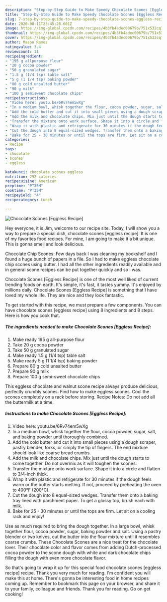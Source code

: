 ```yaml
---
description: "Step-by-Step Guide to Make Speedy Chocolate Scones [Eggless Recipe]"
title: "Step-by-Step Guide to Make Speedy Chocolate Scones [Eggless Recipe]"
slug: 7-step-by-step-guide-to-make-speedy-chocolate-scones-eggless-recipe
date: 2020-08-11T23:45:28.601Z
image: https://img-global.cpcdn.com/recipes/4b3fb4adec00679b/751x532cq70/chocolate-scones-eggless-recipe-recipe-main-photo.jpg
thumbnail: https://img-global.cpcdn.com/recipes/4b3fb4adec00679b/751x532cq70/chocolate-scones-eggless-recipe-recipe-main-photo.jpg
cover: https://img-global.cpcdn.com/recipes/4b3fb4adec00679b/751x532cq70/chocolate-scones-eggless-recipe-recipe-main-photo.jpg
author: Mason Ramos
ratingvalue: 3.4
reviewcount: 11
recipeingredient:
- "195 g allpurpose flour"
- "20 g cocoa powder"
- "50 g granulated sugar"
- "1.5 g (1/4 tsp) table salt"
- "5 g (1 1/4 tsp) baking powder"
- "80 g cold unsalted butter"
- "90 g milk"
- "100 g semisweet chocolate chips"
recipeinstructions:
- "Video here: youtu.be/6Rv74em5wXg"
- "In a medium bowl, whisk together the flour, cocoa powder, sugar, salt, and baking powder until thoroughly combined."
- "Add the cold butter and cut it into small pieces using a dough scraper, pastry blender, forks, or simply the tip of fingers. The end mixture should look like coarse bread crumbs."
- "Add the milk and chocolate chips. Mix just until the dough starts to come together. Do not overmix as it will toughen the scones."
- "Transfer the mixture onto work surface. Shape it into a circle and flatten to 3/4-inch thick."
- "Wrap it with plastic and refrigerate for 30 minutes if the dough feels warm or the butter starts melting. If not, proceed by preheating the oven to 400°F (200°C)."
- "Cut the dough into 8 equal-sized wedges. Transfer them onto a baking tray lined with parchment paper. To get a glossy top, brush each with milk."
- "Bake for 25 - 30 minutes or until the tops are firm. Let sit on a cooling rack and enjoy!"
categories:
- Recipe
tags:
- chocolate
- scones
- eggless

katakunci: chocolate scones eggless 
nutrition: 292 calories
recipecuisine: American
preptime: "PT35M"
cooktime: "PT35M"
recipeyield: "4"
recipecategory: Lunch

---
```



![Chocolate Scones [Eggless Recipe]](https://img-global.cpcdn.com/recipes/4b3fb4adec00679b/751x532cq70/chocolate-scones-eggless-recipe-recipe-main-photo.jpg)

Hey everyone, it is Jim, welcome to our recipe site. Today, I will show you a way to prepare a special dish, chocolate scones [eggless recipe]. It is one of my favorites food recipes. For mine, I am going to make it a bit unique. This is gonna smell and look delicious.

Chocolate Chip Scones: Few days back I was cleaning my bookshelf and I found a huge bunch of papers in a file. So I had to make eggless chocolate chip scones using butter. I had all the other ingredients readily available and in general scone recipes can be put together quickly and so I was.

Chocolate Scones [Eggless Recipe] is one of the most well liked of current trending foods on earth. It's simple, it's fast, it tastes yummy. It's enjoyed by millions daily. Chocolate Scones [Eggless Recipe] is something that I have loved my whole life. They are nice and they look fantastic.


To get started with this recipe, we must prepare a few components. You can have chocolate scones [eggless recipe] using 8 ingredients and 8 steps. Here is how you cook that.

<!--inarticleads1-->

##### The ingredients needed to make Chocolate Scones [Eggless Recipe]:

1. Make ready 195 g all-purpose flour
1. Take 20 g cocoa powder
1. Take 50 g granulated sugar
1. Make ready 1.5 g (1/4 tsp) table salt
1. Make ready 5 g (1 1/4 tsp) baking powder
1. Prepare 80 g cold unsalted butter
1. Prepare 90 g milk
1. Prepare 100 g semi-sweet chocolate chips


This eggless chocolate and walnut scone recipe always produce delicious, perfectly crumbly scones. Find how to make eggless scones. Cool the scones completely on a rack before storing. Recipe Notes: Do not add all the buttermilk at a time. 

<!--inarticleads2-->

##### Instructions to make Chocolate Scones [Eggless Recipe]:

1. Video here: youtu.be/6Rv74em5wXg
1. In a medium bowl, whisk together the flour, cocoa powder, sugar, salt, and baking powder until thoroughly combined.
1. Add the cold butter and cut it into small pieces using a dough scraper, pastry blender, forks, or simply the tip of fingers. The end mixture should look like coarse bread crumbs.
1. Add the milk and chocolate chips. Mix just until the dough starts to come together. Do not overmix as it will toughen the scones.
1. Transfer the mixture onto work surface. Shape it into a circle and flatten to 3/4-inch thick.
1. Wrap it with plastic and refrigerate for 30 minutes if the dough feels warm or the butter starts melting. If not, proceed by preheating the oven to 400°F (200°C).
1. Cut the dough into 8 equal-sized wedges. Transfer them onto a baking tray lined with parchment paper. To get a glossy top, brush each with milk.
1. Bake for 25 - 30 minutes or until the tops are firm. Let sit on a cooling rack and enjoy!


Use as much required to bring the dough together. In a large bowl, whisk together flour, cocoa powder, sugar, baking powder and salt. Using a pastry blender or two knives, cut the butter into the flour mixture until it resembles coarse crumbs. These Chocolate Scones are a nice treat for the chocolate lover. Their chocolate color and flavor comes from adding Dutch-processed cocoa powder to the scone dough with white and dark chocolate chips filling the dough with even more chocolate flavor. 

So that's going to wrap it up for this special food chocolate scones [eggless recipe] recipe. Thank you very much for reading. I'm confident you will make this at home. There's gonna be interesting food in home recipes coming up. Remember to bookmark this page on your browser, and share it to your family, colleague and friends. Thank you for reading. Go on get cooking!
